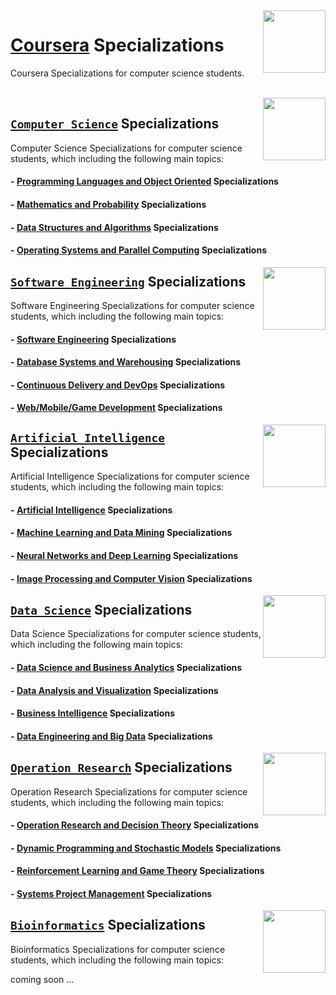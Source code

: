<img align="right" width="100" src="https://github.com/cs-MohamedAyman/Coursera-Specializations/blob/master/organizations-logos/coursera.jpg">

# [Coursera](https://www.coursera.org/) Specializations
Coursera Specializations for computer science students.

<br>
<img align="right" width="100" height="100" src="https://github.com/cs-MohamedAyman/cs-MohamedAyman/blob/main/repos-logos/computer-science-department.jpg">

## [`Computer Science`](https://github.com/cs-MohamedAyman/Coursera-Specializations/blob/master/Computer-Science-Specializations/README.md) Specializations
Computer Science Specializations for computer science students, which including the following main topics:

#### - [Programming Languages and Object Oriented](https://github.com/cs-MohamedAyman/Coursera-Specializations/blob/master/Computer-Science-Specializations/README.md) Specializations
#### - [Mathematics and Probability](https://github.com/cs-MohamedAyman/Coursera-Specializations/blob/master/Computer-Science-Specializations/README.md) Specializations
#### - [Data Structures and Algorithms](https://github.com/cs-MohamedAyman/Coursera-Specializations/blob/master/Computer-Science-Specializations/README.md) Specializations
#### - [Operating Systems and Parallel Computing](https://github.com/cs-MohamedAyman/Coursera-Specializations/blob/master/Computer-Science-Specializations/README.md) Specializations

<img align="right" width="100" height="100" src="https://github.com/cs-MohamedAyman/cs-MohamedAyman/blob/main/repos-logos/software-engineering-department.jpg">

## [`Software Engineering`](https://github.com/cs-MohamedAyman/Coursera-Specializations/tree/master/Software-Engineering-Specializations/README.md) Specializations
Software Engineering Specializations for computer science students, which including the following main topics:

#### - [Software Engineering](https://github.com/cs-MohamedAyman/Coursera-Specializations/tree/master/Software-Engineering-Specializations/README.md) Specializations
#### - [Database Systems and Warehousing](https://github.com/cs-MohamedAyman/Coursera-Specializations/tree/master/Software-Engineering-Specializations/README.md) Specializations
#### - [Continuous Delivery and DevOps](https://github.com/cs-MohamedAyman/Coursera-Specializations/tree/master/Software-Engineering-Specializations/README.md) Specializations
#### - [Web/Mobile/Game Development](https://github.com/cs-MohamedAyman/Coursera-Specializations/tree/master/Software-Engineering-Specializations/README.md) Specializations

<img align="right" width="100" height="100" src="https://github.com/cs-MohamedAyman/cs-MohamedAyman/blob/main/repos-logos/artificial-intelligence-department.jpg">

## [`Artificial Intelligence`](https://github.com/cs-MohamedAyman/Coursera-Specializations/tree/master/Artificial-Intelligence-Specializations/README.md) Specializations
Artificial Intelligence Specializations for computer science students, which including the following main topics:

#### - [Artificial Intelligence](https://github.com/cs-MohamedAyman/Coursera-Specializations/tree/master/Artificial-Intelligence-Specializations/README.md) Specializations
#### - [Machine Learning and Data Mining](https://github.com/cs-MohamedAyman/Coursera-Specializations/tree/master/Artificial-Intelligence-Specializations/README.md) Specializations
#### - [Neural Networks and Deep Learning](https://github.com/cs-MohamedAyman/Coursera-Specializations/tree/master/Artificial-Intelligence-Specializations/README.md) Specializations
#### - [Image Processing and Computer Vision](https://github.com/cs-MohamedAyman/Coursera-Specializations/tree/master/Artificial-Intelligence-Specializations/README.md) Specializations

<img align="right" width="100" height="100" src="https://github.com/cs-MohamedAyman/cs-MohamedAyman/blob/main/repos-logos/data-science-department.jpg">

## [`Data Science`](https://github.com/cs-MohamedAyman/Coursera-Specializations/tree/master/Data-Science-Specializations/README.md) Specializations
Data Science Specializations for computer science students, which including the following main topics:

#### - [Data Science and Business Analytics](https://github.com/cs-MohamedAyman/Coursera-Specializations/tree/master/Data-Science-Specializations/README.md) Specializations
#### - [Data Analysis and Visualization](https://github.com/cs-MohamedAyman/Coursera-Specializations/tree/master/Data-Science-Specializations/README.md) Specializations
#### - [Business Intelligence](https://github.com/cs-MohamedAyman/Coursera-Specializations/tree/master/Data-Science-Specializations/README.md) Specializations
#### - [Data Engineering and Big Data](https://github.com/cs-MohamedAyman/Coursera-Specializations/tree/master/Data-Science-Specializations/README.md) Specializations

<img align="right" width="100" height="100" src="https://github.com/cs-MohamedAyman/cs-MohamedAyman/blob/main/repos-logos/operation-research-department.jpg">

## [`Operation Research`](https://github.com/cs-MohamedAyman/Coursera-Specializations/blob/master/Operation-Research-Specializations/README.md) Specializations
Operation Research Specializations for computer science students, which including the following main topics:

#### - [Operation Research and Decision Theory](https://github.com/cs-MohamedAyman/Coursera-Specializations/blob/master/Operation-Research-Specializations/README.md) Specializations
#### - [Dynamic Programming and Stochastic Models](https://github.com/cs-MohamedAyman/Coursera-Specializations/tree/master/Operation-Research-Specializations/README.md) Specializations
#### - [Reinforcement Learning and Game Theory](https://github.com/cs-MohamedAyman/Coursera-Specializations/tree/master/Operation-Research-Specializations/README.md) Specializations
#### - [Systems Project Management](https://github.com/cs-MohamedAyman/Coursera-Specializations/tree/master/Operation-Research-Specializations/README.md) Specializations

<img align="right" width="100" height="100" src="https://github.com/cs-MohamedAyman/cs-MohamedAyman/blob/main/repos-logos/bioinformatics-department.jpg">

## [`Bioinformatics`](https://github.com/cs-MohamedAyman/Coursera-Specializations/blob/master/Bioinformatics-Specializations/README.md) Specializations
Bioinformatics Specializations for computer science students, which including the following main topics:

coming soon ...
